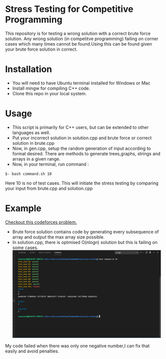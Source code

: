 # Stress Testing for Competitive Programming

This repository is for testing a wrong solution with a correct brute force solution. Any wrong solution (in competitve programming) failing on corner cases which many times cannot be found.Using this can be found given your brute force solution in correct.

# Installation

- You will need to have Ubuntu terminal installed for Windows or Mac
- Install mingw for compiling C++ code.
- Clone this repo in your local system.

# Usage

- This script is primarily for C++ users, but can be extended to other languages as well.
- Put your incorrect solution in solution.cpp and brute force or correct solution in brute.cpp
- Now, in gen.cpp, setup the random generation of input according to format desired. There are methods to generate trees,graphs, strings and arrays in a given range.
- Now, in your terminal, run command :

```
$- bash command.sh 10
```

Here 10 is no of test cases.
This will initiate the stress testing by comparing your input from brute.cpp and solution.cpp  
# Example
[Checkout this codeforces problem.](https://codeforces.com/contest/1529/problem/B)

- Brute force solution contains code by generating every subsequence of array and output the max array size possible.
- In solution.cpp, there is optmised O(nlogn) solution but this is failing on some cases.
  ![Working Demo](https://github.com/himankgoel/AalooDaloSonaNikalo/blob/main/ss.jpg)

My code failed when there was only one negative number,I can fix that easily and avoid penalties.
